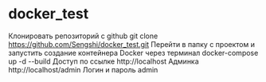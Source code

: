 # docker_test
Клонировать репозиторий с github 
git clone https://github.com/Sengshi/docker_test.git
Перейти в папку с проектом и запустить создание контейнера Docker через терминал
docker-compose up -d --build
Доступ по ссылке http://localhost
Админка http://localhost/admin
Логин и пароль admin
